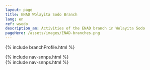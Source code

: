 ```yaml
---
layout: page
title: ENAD Wolayita Sodo Branch
lang: en
ref: wsodo
description_am: Activities of the ENAD branch in Wolayita Sodo
pageHero: /assets/images/ENAD-branches.png
---
```

<p>{% include branchProfile.html %}</p>
<aside class="post-aside">
	{% include nav-snnps.html %}
</aside>
<div class="post-content">
	{% include nav-snnps.html %}
</div>